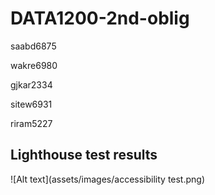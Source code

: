 # DATA1200-2nd-oblig

saabd6875

wakre6980

gjkar2334

sitew6931

riram5227

## Lighthouse test results
![Alt text](assets/images/accessibility test.png)
